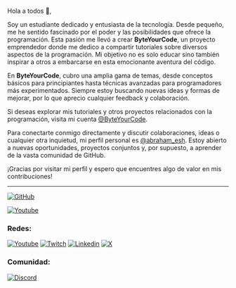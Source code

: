 Hola a todos 👋,

Soy un estudiante dedicado y entusiasta de la tecnología. Desde pequeño, me he sentido fascinado por el poder y las posibilidades que ofrece la programación. Esta pasión me llevó a crear **ByteYourCode**, un proyecto emprendedor donde me dedico a compartir tutoriales sobre diversos aspectos de la programación. Mi objetivo no es solo educar sino también inspirar a otros a embarcarse en esta emocionante aventura del código.

En **ByteYourCode**, cubro una amplia gama de temas, desde conceptos básicos para principiantes hasta técnicas avanzadas para programadores más experimentados. Siempre estoy buscando nuevas ideas y formas de mejorar, por lo que aprecio cualquier feedback y colaboración.

Si deseas explorar mis tutoriales y otros proyectos relacionados con la programación, visita mi cuenta [@ByteYourCode](https://github.com/ByteYourCode). 

Para conectarte conmigo directamente y discutir colaboraciones, ideas o cualquier otra inquietud, mi perfil personal es [@abraham_esh]([https://github.com/abraham_esh](https://www.linkedin.com/in/abraham-esh/)). Estoy abierto a nuevas oportunidades, proyectos conjuntos y, por supuesto, a aprender de la vasta comunidad de GitHub.

¡Gracias por visitar mi perfil y espero que encuentres algo de valor en mis contribuciones!

---
[![GitHub](https://img.shields.io/badge/GitHub-Mi_perfil-5B47ED?style=for-the-badge&logo=github&logoColor=white&labelColor=101010)](https://github.com/A-esh)

[![Youtube](https://img.shields.io/badge/Youtube_Programación-Byte_Your_Code-FF0000?style=for-the-badge&logo=youtube&logoColor=white&labelColor=101010)](https://www.youtube.com/channel/UCSki3rWVSXcFRTKYY9F0wjQ)

### Redes:
[![Youtube](https://img.shields.io/badge/Youtube_Personal-abraham_esh-FF0000?style=for-the-badge&logo=youtube&logoColor=white&labelColor=101010)](https://www.youtube.com/channel/UCSH1XcdzydJAUu388EhaQwA) [![Twitch](https://img.shields.io/badge/Twitch-Directos-9146FF?style=for-the-badge&logo=twitch&logoColor=white&labelColor=101010)](https://twitch.com/abraham_esh) [![Linkedin](https://img.shields.io/badge/Linkedin-Perfil_Profesional-2867B2?style=for-the-badge&logo=linkedin&logoColor=white&labelColor=101010)](https://www.linkedin.com/in/abraham-esh/) [![X](https://img.shields.io/badge/Twitter-X-000000?style=for-the-badge&logo=x&logoColor=white&labelColor=101010)](https://twitter.com/abraham_esh)

### Comunidad:
[![Discord](https://img.shields.io/badge/Discord-Canal_de_la_comunidad-5865F2?style=for-the-badge&logo=discord&logoColor=white&labelColor=101010)](https://discord.gg/eh7BFDB)

<!---
A-esh/A-esh is a ✨ special ✨ repository because its `README.md` (this file) appears on your GitHub profile.
You can click the Preview link to take a look at your changes.
--->
